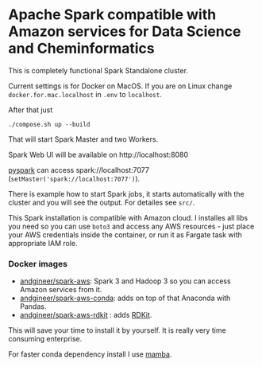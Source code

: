# Apache Spark compatible with Amazon services for Data Science and Cheminformatics 

This is completely functional Spark Standalone cluster.
 
Current settings is for Docker on MacOS. 
If you are on Linux change `docker.for.mac.localhost` in `.env` to `localhost`.

After that just

    ./compose.sh up --build
    
That will start Spark Master and two Workers.

Spark Web UI will be available on http://localhost:8080

[pyspark](https://realpython.com/pyspark-intro/) can access spark://localhost:7077 
(`setMaster('spark://localhost:7077')`).

There is example how to start Spark jobs, it starts automatically with the cluster and you will see the output. 
For detailes see `src/`.

This Spark installation is compatible with Amazon cloud. I installes all libs you need so you can use `boto3` and access
any AWS resources - just place your AWS credentials inside the container, or run it as Fargate task with appropriate IAM
role.

### Docker images
- [andgineer/spark-aws](https://hub.docker.com/repository/docker/andgineer/spark-aws):  Spark 3 and Hadoop 3 so you can access Amazon services from it.
- [andgineer/spark-aws-conda](https://hub.docker.com/repository/docker/andgineer/spark-aws-conda): adds on top of that Anaconda with Pandas.
- [andgineer/spark-aws-rdkit](https://hub.docker.com/repository/docker/andgineer/spark-aws-rdkit) : adds [RDKit](https://www.rdkit.org).

This will save your time to install it by yourself. It is really very time consuming enterprise.

For faster conda dependency install I use [mamba](https://github.com/mamba-org/mamba).
